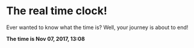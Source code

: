 # The real time clock!

Ever wanted to know what the time is? Well, your journey is about to end!

**The time is Nov 07, 2017, 13:08**